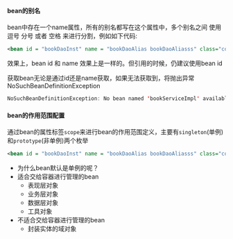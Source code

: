 #### bean的别名

 bean中存在一个name属性，所有的别名都写在这个属性中，多个别名之间 使用逗号 分号 或者 空格 来进行分割，例如如下代码:
 ```xml
 <bean id = "bookDaoInst" name = "bookDaoAlias bookDaoAliasss" class="com.gov.spstu.dao.impl.BookDaoImpl"/>
 ```
 效果上，bean id 和 name 效果上是一样的。但引用的时候，仍建议使用bean id
 
 
获取bean无论是通过id还是name获取，如果无法获取到，将抛出异常NoSuchBeanDefinitionException
``` java
NoSuchBeanDefinitionException: No bean named 'bookServiceImpl' available
```

#### bean的作用范围配置
通过bean的属性标签`scope`来进行bean的作用范围定义，主要有`singleton`(单例)和`prototype`(非单例)两个枚举
 ```xml
 <bean id = "bookDaoInst" name = "bookDaoAlias bookDaoAliasss" class="com.gov.spstu.dao.impl.BookDaoImpl" scope="prototype"/>
 ```
 
- 为什么bean默认是单例的呢？
- 适合交给容器进行管理的bean
    - 表现层对象
    - 业务层对象
    - 数据层对象
    - 工具对象
- 不适合交给容器进行管理的bean
    - 封装实体的域对象

 